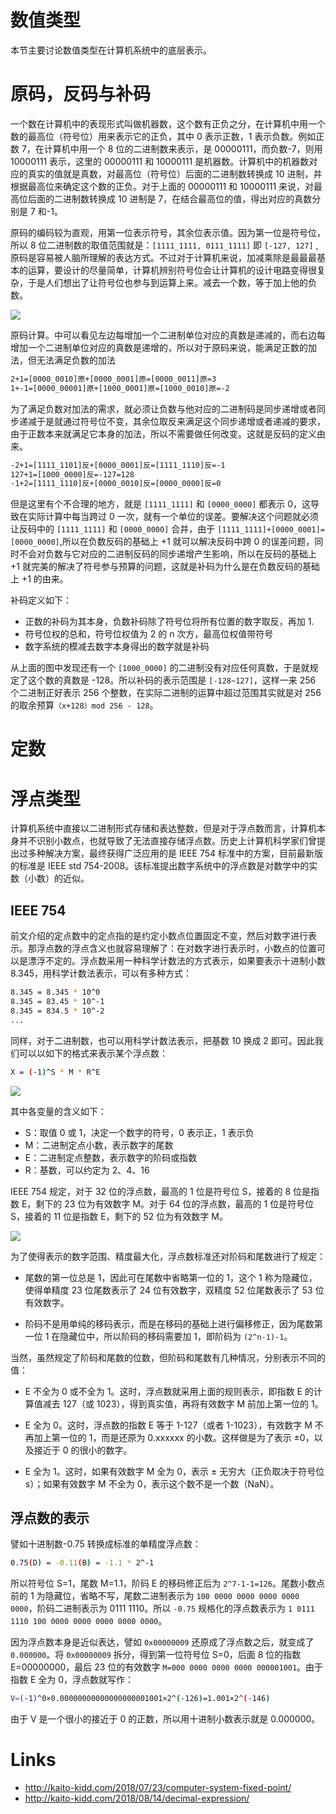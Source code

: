 # 数值类型

本节主要讨论数值类型在计算机系统中的底层表示。

# 原码，反码与补码

一个数在计算机中的表现形式叫做机器数，这个数有正负之分，在计算机中用一个数的最高位（符号位）用来表示它的正负，其中 0 表示正数，1 表示负数。例如正数 7，在计算机中用一个 8 位的二进制数来表示，是 00000111，而负数-7，则用 10000111 表示，这里的 00000111 和 10000111 是机器数。计算机中的机器数对应的真实的值就是真数，对最高位（符号位）后面的二进制数转换成 10 进制，并根据最高位来确定这个数的正负。对于上面的 00000111 和 10000111 来说，对最高位后面的二进制数转换成 10 进制是 7，在结合最高位的值，得出对应的真数分别是 7 和-1。

原码的编码较为直观，用第一位表示符号，其余位表示值。因为第一位是符号位，所以 8 位二进制数的取值范围就是：`[1111_1111, 0111_1111]` 即 `[-127, 127]` ,原码是容易被人脑所理解的表达方式。不过对于计算机来说，加减乘除是最最最基本的运算，要设计的尽量简单，计算机辨别符号位会让计算机的设计电路变得很复杂，于是人们想出了让符号位也参与到运算上来。减去一个数，等于加上他的负数。

![](https://i.postimg.cc/C5rHmBdF/image.png)

原码计算。中可以看见左边每增加一个二进制单位对应的真数是递减的，而右边每增加一个二进制单位对应的真数是递增的，所以对于原码来说，能满足正数的加法，但无法满足负数的加法

```sh
2+1=[0000_0010]原+[0000_0001]原=[0000_0011]原=3
1+-1=[0000_00001]原+[1000_0001]原=[1000_0010]原=-2
```

为了满足负数对加法的需求，就必须让负数与他对应的二进制码是同步递增或者同步递减于是就通过符号位不变，其余位取反来满足这个同步递增或者递减的要求，由于正数本来就满足它本身的加法，所以不需要做任何改变。这就是反码的定义由来。

```sh
-2+1=[1111_1101]反+[0000_0001]反=[1111_1110]反=-1
127+1=[1000_0000]反=-127=128
-1+2=[1111_1110]反+[0000_0010]反=[0000_0000]反=0
```

但是这里有个不合理的地方，就是 `[1111_1111]` 和 `[0000_0000]` 都表示 0，这导致在实际计算中每当跨过 0 一次，就有一个单位的误差。要解决这个问题就必须让反码中的 `[1111_1111]` 和 `[0000_0000]` 合并，由于 `[1111_1111]+[0000_0001]=[0000_0000]`,所以在负数反码的基础上 +1 就可以解决反码中跨 0 的误差问题，同时不会对负数与它对应的二进制反码的同步递增产生影响，所以在反码的基础上 +1 就完美的解决了符号参与预算的问题，这就是补码为什么是在负数反码的基础上 +1 的由来。

补码定义如下：

- 正数的补码为其本身，负数补码除了符号位将所有位置的数字取反，再加 1.
- 符号位权的总和，符号位权值为 2 的 n 次方，最高位权值带符号
- 数字系统的模减去数字本身得出的数字就是补码

从上面的图中发现还有一个 `[1000_0000]` 的二进制没有对应任何真数，于是就规定了这个数的真数是 -128。所以补码的表示范围是 `[-128~127]`，这样一来 256 个二进制正好表示 256 个整数，在实际二进制的运算中超过范围其实就是对 256 的取余预算`（x+128）mod 256 - 128`。

# 定数

# 浮点类型

计算机系统中直接以二进制形式存储和表达整数，但是对于浮点数而言，计算机本身并不识别小数点，也就导致了无法直接存储浮点数。历史上计算机科学家们曾提出过多种解决方案，最终获得广泛应用的是 IEEE 754 标准中的方案，目前最新版的标准是 IEEE std 754-2008。该标准提出数字系统中的浮点数是对数学中的实数（小数）的近似。

## IEEE 754

前文介绍的定点数中的定点指的是约定小数点位置固定不变，然后对数字进行表示。那浮点数的浮点含义也就容易理解了：在对数字进行表示时，小数点的位置可以是漂浮不定的。浮点数采用一种科学计数法的方式表示，如果要表示十进制小数 8.345，用科学计数法表示，可以有多种方式：

```sh
8.345 = 8.345 * 10^0
8.345 = 83.45 * 10^-1
8.345 = 834.5 * 10^-2
...
```

同样，对于二进制数，也可以用科学计数法表示，把基数 10 换成 2 即可。因此我们可以以如下的格式来表示某个浮点数：

```sh
X = (-1)^S * M * R^E
```

![](https://i.postimg.cc/tCvPyJnQ/image.png)

其中各变量的含义如下：

- S：取值 0 或 1，决定一个数字的符号，0 表示正，1 表示负
- M：二进制定点小数，表示数字的尾数
- E：二进制定点整数，表示数字的阶码或指数
- R：基数，可以约定为 2、4、16

IEEE 754 规定，对于 32 位的浮点数，最高的 1 位是符号位 S，接着的 8 位是指数 E，剩下的 23 位为有效数字 M。对于 64 位的浮点数，最高的 1 位是符号位 S，接着的 11 位是指数 E，剩下的 52 位为有效数字 M。

![](https://i.postimg.cc/zDL04scf/image.png)

为了使得表示的数字范围、精度最大化，浮点数标准还对阶码和尾数进行了规定：

- 尾数的第一位总是 1，因此可在尾数中省略第一位的 1，这个 1 称为隐藏位，使得单精度 23 位尾数表示了 24 位有效数字，双精度 52 位尾数表示了 53 位有效数字。

- 阶码不是用单纯的移码表示，而是在移码的基础上进行偏移修正，因为尾数第一位 1 在隐藏位中，所以阶码的移码需要加 1，即阶码为 `(2^n-1)-1`。

当然，虽然规定了阶码和尾数的位数，但阶码和尾数有几种情况，分别表示不同的值：

- E 不全为 0 或不全为 1。这时，浮点数就采用上面的规则表示，即指数 E 的计算值减去 127（或 1023），得到真实值，再将有效数字 M 前加上第一位的 1。

- E 全为 0。这时，浮点数的指数 E 等于 1-127（或者 1-1023），有效数字 M 不再加上第一位的 1，而是还原为 0.xxxxxx 的小数。这样做是为了表示 ±0，以及接近于 0 的很小的数字。

- E 全为 1。这时，如果有效数字 M 全为 0，表示 ± 无穷大（正负取决于符号位 s）；如果有效数字 M 不全为 0，表示这个数不是一个数（NaN）。

## 浮点数的表示

譬如十进制数-0.75 转换成标准的单精度浮点数：

```sh
0.75(D) = -0.11(B) = -1.1 * 2^-1
```

所以符号位 S=1，尾数 M=1.1，阶码 E 的移码修正后为 `2^7-1-1=126`。尾数小数点前的 1 为隐藏位，省略不写，尾数二进制表示为 `100 0000 0000 0000 0000 0000`，阶码二进制表示为 0111 1110。所以 `-0.75` 规格化的浮点数表示为 `1 0111 1110 100 0000 0000 0000 0000 0000`。

因为浮点数本身是近似表达，譬如 `0x00000009` 还原成了浮点数之后，就变成了 `0.000000`。将 `0x00000009` 拆分，得到第一位符号位 S=0，后面 8 位的指数 E=00000000，最后 23 位的有效数字 `M=000 0000 0000 0000 000001001`。由于指数 E 全为 0，浮点数就写作：

```sh
V=(-1)^0×0.00000000000000000001001×2^(-126)=1.001×2^(-146)
```

由于 V 是一个很小的接近于 0 的正数，所以用十进制小数表示就是 0.000000。

# Links

- http://kaito-kidd.com/2018/07/23/computer-system-fixed-point/
- http://kaito-kidd.com/2018/08/14/decimal-expression/
